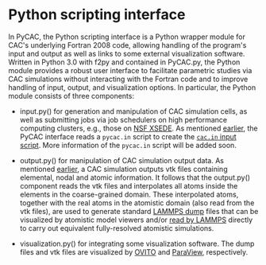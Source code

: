 # Python scripting interface

In PyCAC, the Python scripting interface is a Python wrapper module for CAC's underlying Fortran 2008 code, allowing handling of the program's input and output as well as links to some external visualization software. Written in Python 3.0 with f2py and contained in PyCAC.py, the Python module provides a robust user interface to facilitate parametric studies via CAC simulations without interacting with the Fortran code and to improve handling of input, output, and visualization options. In particular, the Python module consists of three components:

* input.py() for generation and manipulation of CAC simulation cells, as well as submitting jobs via job schedulers on high performance computing clusters, e.g., those on [NSF XSEDE](http://www.xsede.org). As mentioned [earlier](../chapter3/input.md), the PyCAC interface reads a `pycac.in` script to create the [`cac.in` input script](../chapter5/README.md). More information of the `pycac.in` script will be added soon.

* output.py() for manipulation of CAC simulation output data. As mentioned [earlier](../chapter3/output.md), a CAC simulation outputs vtk files containing elemental, nodal and atomic information. It follows that the output.py() component reads the vtk files and interpolates all atoms inside the elements in the coarse-grained domain. These interpolated atoms, together with the real atoms in the atomistic domain (also read from the vtk files), are used to generate standard [LAMMPS dump](http://lammps.sandia.gov/doc/dump.html) files that can be visualized by atomistic model viewers and/or [read by LAMMPS](http://lammps.sandia.gov/doc/read_dump.html) directly to carry out equivalent fully-resolved atomistic simulations.

* visualization.py() for integrating some visualization software. The dump files and vtk files are visualized by [OVITO](../chapter6/ovito.md) and [ParaView](../chapter6/paraview.md), respectively.